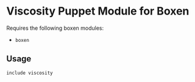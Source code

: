 # Viscosity Puppet Module for Boxen

Requires the following boxen modules:

* `boxen`

## Usage

```puppet
include viscosity
```
